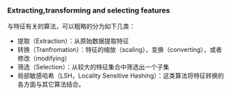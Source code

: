 ### Extracting,transforming and selecting features

与特征有关的算法，可以粗略的分为如下几类：

- 提取（Extraction）：从原始数据提取特征
- 转换（Tranfromation）：特征的缩放（scaling），变换（converting），或者修改（modifying）
- 筛选（Selection）：从较大的特征集合中筛选出一个子集
- 局部敏感哈希（LSH，Locality Sensitive Hashing）：这类算法将特征转换的各方面与其它算法结合。

